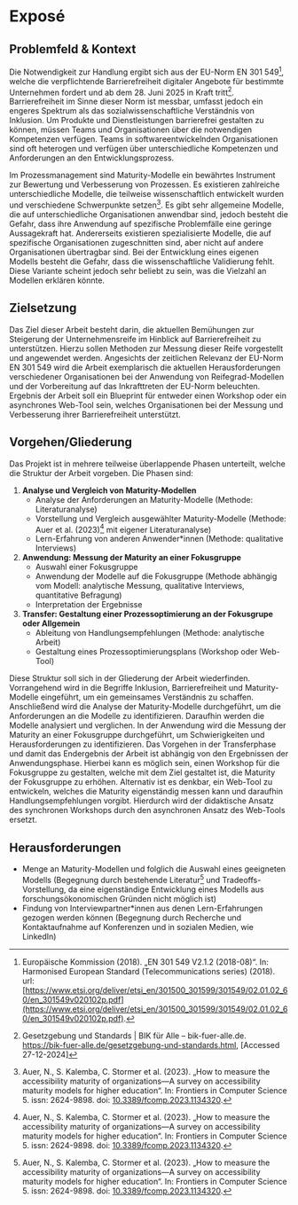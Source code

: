 # Exposé

## Problemfeld & Kontext

Die Notwendigkeit zur Handlung ergibt sich aus der EU-Norm EN 301 549[^en-301-549], welche die verpflichtende Barrierefreiheit digitaler Angebote für bestimmte Unternehmen fordert und ab dem  28. Juni 2025 in Kraft tritt[^bik-fuer-alle]. Barrierefreiheit im Sinne dieser Norm ist messbar, umfasst jedoch ein engeres Spektrum als das sozialwissenschaftliche Verständnis von Inklusion. Um Produkte und Dienstleistungen barrierefrei gestalten zu können, müssen Teams und Organisationen über die notwendigen Kompetenzen verfügen. Teams in softwareentwickelnden Organisationen sind oft heterogen und verfügen über unterschiedliche Kompetenzen und Anforderungen an den Entwicklungsprozess.

Im Prozessmanagement sind Maturity-Modelle ein bewährtes Instrument zur Bewertung und Verbesserung von Prozessen. Es existieren zahlreiche unterschiedliche Modelle, die teilweise wissenschaftlich entwickelt wurden und verschiedene Schwerpunkte setzen[^a11y-maturity-modells]. Es gibt sehr allgemeine Modelle, die auf unterschiedliche Organisationen anwendbar sind, jedoch besteht die Gefahr, dass ihre Anwendung auf spezifische Problemfälle eine geringe Aussagekraft hat. Andererseits existieren spezialisierte Modelle, die auf spezifische Organisationen zugeschnitten sind, aber nicht auf andere Organisationen übertragbar sind. Bei der Entwicklung eines eigenen Modells besteht die Gefahr, dass die wissenschaftliche Validierung fehlt. Diese Variante scheint jedoch sehr beliebt zu sein, was die Vielzahl an Modellen erklären könnte.

## Zielsetzung

Das Ziel dieser Arbeit besteht darin, die aktuellen Bemühungen zur Steigerung der Unternehmensreife im Hinblick auf Barrierefreiheit zu unterstützen. Hierzu sollen Methoden zur Messung dieser Reife vorgestellt und angewendet werden. Angesichts der zeitlichen Relevanz der EU-Norm EN 301 549 wird die Arbeit exemplarisch die aktuellen Herausforderungen verschiedener Organisationen bei der Anwendung von Reifegrad-Modellen und der Vorbereitung auf das Inkrafttreten der EU-Norm beleuchten. Ergebnis der Arbeit soll ein Blueprint für entweder einen Workshop oder ein asynchrones Web-Tool sein, welches Organisationen bei der Messung und Verbesserung ihrer Barrierefreiheit unterstützt.

## Vorgehen/Gliederung

Das Projekt ist in mehrere teilweise überlappende Phasen unterteilt, welche die Struktur der Arbeit vorgeben. Die Phasen sind:

1. **Analyse und Vergleich von Maturity-Modellen**
   * Analyse der Anforderungen an Maturity-Modelle (Methode: Literaturanalyse)
   * Vorstellung und Vergleich ausgewählter Maturity-Modelle (Methode: Auer et al. (2023)[^a11y-maturity-modells] mit eigener Literaturanalyse)
   * Lern-Erfahrung von anderen Anwender*innen (Methode: qualitative Interviews)
2. **Anwendung: Messung der Maturity an einer Fokusgruppe**
    * Auswahl einer Fokusgruppe
    * Anwendung der Modelle auf die Fokusgruppe (Methode abhängig vom Modell: analytische Messung, qualitative Interviews, quantitative Befragung)
    * Interpretation der Ergebnisse
3. **Transfer: Gestaltung einer Prozessoptimierung an der Fokusgrupe oder Allgemein**
    * Ableitung von Handlungsempfehlungen (Methode: analytische Arbeit)
    * Gestaltung eines Prozessoptimierungsplans (Workshop oder Web-Tool)

Diese Struktur soll sich in der Gliederung der Arbeit wiederfinden. Vorrangehend wird in die Begriffe Inklusion, Barrierefreiheit und Maturity-Modelle eingeführt, um ein gemeinsames Verständnis zu schaffen. Anschließend wird die Analyse der Maturity-Modelle durchgeführt, um die Anforderungen an die Modelle zu identifizieren. Daraufhin werden die Modelle analysiert und verglichen. In der Anwendung wird die Messung der Maturity an einer Fokusgruppe durchgeführt, um Schwierigkeiten und Herausforderungen zu identifizieren. Das Vorgehen in der Transferphase und damit das Endergebnis der Arbeit ist abhängig von den Ergebnissen der Anwendungsphase. Hierbei kann es möglich sein, einen Workshop für die Fokusgruppe zu gestalten, welche mit dem Ziel gestaltet ist, die Maturity der Fokusgruppe zu erhöhen. Alternativ ist es denkbar, ein Web-Tool zu entwickeln, welches die Maturity eigenständig messen kann und daraufhin Handlungsempfehlungen vorgibt. Hierdurch wird der didaktische Ansatz des synchronen Workshops durch den asynchronen Ansatz des Web-Tools ersetzt.

## Herausforderungen

* Menge an Maturity-Modellen und folglich die Auswahl eines geeigneten Modells (Begegnung durch bestehende Literatur[^a11y-maturity-modells] und Tradeoffs-Vorstellung, da eine eigenständige Entwicklung eines Modells aus forschungsökonomischen Gründen nicht möglich ist)
* Findung von Interviewpartner*innen aus denen Lern-Erfahrungen gezogen werden können (Begegnung durch Recherche und Kontaktaufnahme auf Konferenzen und in sozialen Medien, wie LinkedIn)

[^en-301-549]: Europäische Kommission (2018). „EN 301 549 V2.1.2 (2018-08)“. In: Harmonised European Standard (Telecommunications series) (2018). url: [https://www.etsi.org/deliver/etsi_en/301500_301599/301549/02.01.02_60/en_301549v020102p.pdf](https://www.etsi.org/deliver/etsi_en/301500_301599/301549/02.01.02_60/en_301549v020102p.pdf).

[^a11y-maturity-modells]: Auer, N., S. Kalemba, C. Stormer et al. (2023). „How to measure the accessibility maturity of organizations—A survey on accessibility maturity models for higher education“. In: Frontiers in Computer Science 5. issn: 2624-9898. doi: [10.3389/fcomp.2023.1134320](https://doi.org/10.3389/fcomp.2023.1134320).

[^bik-fuer-alle]: Gesetzgebung und Standards | BIK für Alle – bik-fuer-alle.de. <https://bik-fuer-alle.de/gesetzgebung-und-standards.html>, [Accessed 27-12-2024]
